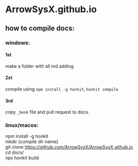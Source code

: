 # ArrowSysX.github.io

## how to compile docs:

### windows:
#### 1st
make a folder with all md adding
#### 2st
compile using `npm install -g honkit`, `honkit compile`
#### 3rd
copy `_book` file and pull request to docs.

### linux/macos:
npm install -g honkit </br>
mkdir {compile dir name} </br>
git clone https://github.com/ArrowSysX/ArrowSysX.github.io </br>
cd docs/ </br>
npx honkit build </br>
